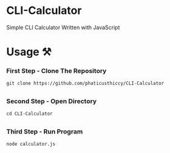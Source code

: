 # CLI-Calculator
Simple CLI Calculator Written with JavaScript

##

# Usage ⚒️

### First Step - Clone The Repository
`git clone https://github.com/phaticusthiccy/CLI-Calculator`

##

### Second Step - Open Directory
`cd CLI-Calculator`

##

### Third Step - Run Program
`node calculator.js`
